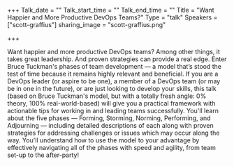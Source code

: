 +++
Talk_date = ""
Talk_start_time = ""
Talk_end_time = ""
Title = "Want Happier and More Productive DevOps Teams?"
Type = "talk"
Speakers = ["scott-graffius"]
sharing_image = "scott-graffius.png"

+++

Want happier and more productive DevOps teams? Among other things, it takes great leadership. And proven strategies can provide a real edge. Enter Bruce Tuckman's phases of team development — a model that’s stood the test of time because it remains highly relevant and beneficial. If you are a DevOps leader (or aspire to be one), a member of a DevOps team (or may be in one in the future), or are just looking to develop your skills, this talk (based on Bruce Tuckman's model, but with a totally fresh angle: 0% theory, 100% real-world-based) will give you a practical framework with actionable tips for working in and leading teams successfully. You'll learn about the five phases — Forming, Storming, Norming, Performing, and Adjourning — including detailed descriptions of each along with proven strategies for addressing challenges or issues which may occur along the way. You'll understand how to use the model to your advantage by effectively navigating all of the phases with speed and agility, from team set-up to the after-party!

